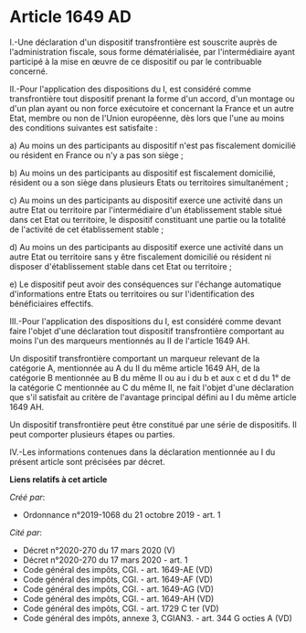 # Article 1649 AD

I.-Une déclaration d'un dispositif transfrontière est souscrite auprès de l'administration fiscale, sous forme
dématérialisée, par l'intermédiaire ayant participé à la mise en œuvre de ce dispositif ou par le contribuable concerné. 

II.-Pour l'application des dispositions du I, est considéré comme transfrontière tout dispositif prenant la forme d'un
accord, d'un montage ou d'un plan ayant ou non force exécutoire et concernant la France et un autre Etat, membre ou non de
l'Union européenne, dès lors que l'une au moins des conditions suivantes est satisfaite : 

a) Au moins un des participants au dispositif n'est pas fiscalement domicilié ou résident en France ou n'y a pas son siège ; 

b) Au moins un des participants au dispositif est fiscalement domicilié, résident ou a son siège dans plusieurs Etats ou
territoires simultanément ; 

c) Au moins un des participants au dispositif exerce une activité dans un autre Etat ou territoire par l'intermédiaire d'un
établissement stable situé dans cet Etat ou territoire, le dispositif constituant une partie ou la totalité de l'activité de
cet établissement stable ; 

d) Au moins un des participants au dispositif exerce une activité dans un autre Etat ou territoire sans y être fiscalement
domicilié ou résident ni disposer d'établissement stable dans cet Etat ou territoire ; 

e) Le dispositif peut avoir des conséquences sur l'échange automatique d'informations entre Etats ou territoires ou sur
l'identification des bénéficiaires effectifs. 

III.-Pour l'application des dispositions du I, est considéré comme devant faire l'objet d'une déclaration tout dispositif
transfrontière comportant au moins l'un des marqueurs mentionnés au II de l'article 1649 AH.

Un dispositif transfrontière comportant un marqueur relevant de la catégorie A, mentionnée au A du II du même article 1649
AH, de la catégorie B mentionnée au B du même II ou au i du b et aux c et d du 1° de la catégorie C mentionnée au C du même
II, ne fait l'objet d'une déclaration que s'il satisfait au critère de l'avantage principal défini au I du même article 1649
AH. 

Un dispositif transfrontière peut être constitué par une série de dispositifs. Il peut comporter plusieurs étapes ou
parties. 

IV.-Les informations contenues dans la déclaration mentionnée au I du présent article sont précisées par décret.

**Liens relatifs à cet article**

_Créé par_:

  - Ordonnance n°2019-1068 du 21 octobre 2019 - art. 1

_Cité par_:

  - Décret n°2020-270 du 17 mars 2020 (V)
  - Décret n°2020-270 du 17 mars 2020 - art. 1
  - Code général des impôts, CGI. - art. 1649-AE (VD)
  - Code général des impôts, CGI. - art. 1649-AF (VD)
  - Code général des impôts, CGI. - art. 1649-AG (VD)
  - Code général des impôts, CGI. - art. 1649-AH (VD)
  - Code général des impôts, CGI. - art. 1729 C ter (VD)
  - Code général des impôts, annexe 3, CGIAN3. - art. 344 G octies A (VD)
